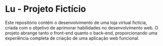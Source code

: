 # Lu - Projeto Fictício

Este repositório contém o desenvolvimento de uma loja virtual fictícia, criada com o objetivo de aprimorar habilidades no desenvolvimento web. O projeto abrange tanto o front-end quanto o back-end, proporcionando uma experiência completa de criação de uma aplicação web funcional.